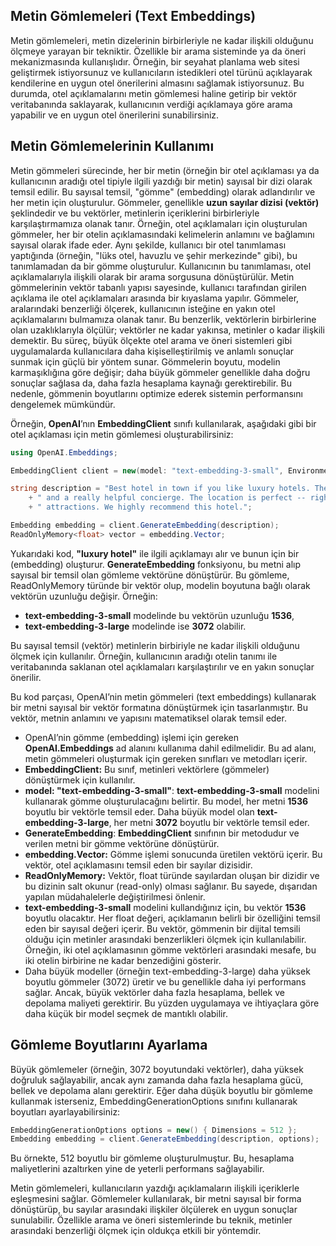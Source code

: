 ## Metin Gömlemeleri (Text Embeddings) 

Metin gömlemeleri, metin dizelerinin birbirleriyle ne kadar ilişkili olduğunu ölçmeye yarayan bir tekniktir. Özellikle bir arama sisteminde ya da öneri mekanizmasında kullanışlıdır. Örneğin, bir seyahat planlama web sitesi geliştirmek istiyorsunuz ve kullanıcıların istedikleri otel türünü açıklayarak kendilerine en uygun otel önerilerini almasını sağlamak istiyorsunuz. Bu durumda, otel açıklamalarını metin gömlemesi haline getirip bir vektör veritabanında saklayarak, kullanıcının verdiği açıklamaya göre arama yapabilir ve en uygun otel önerilerini sunabilirsiniz.

## Metin Gömlemelerinin Kullanımı

Metin gömmeleri sürecinde, her bir metin (örneğin bir otel açıklaması ya da kullanıcının aradığı otel tipiyle ilgili yazdığı bir metin) sayısal bir dizi olarak temsil edilir. Bu sayısal temsil, "gömme" (embedding) olarak adlandırılır ve her metin için oluşturulur. Gömmeler, genellikle **uzun sayılar dizisi (vektör)** şeklindedir ve bu vektörler, metinlerin içeriklerini birbirleriyle karşılaştırmamıza olanak tanır. Örneğin, otel açıklamaları için oluşturulan gömmeler, her bir otelin açıklamasındaki kelimelerin anlamını ve bağlamını sayısal olarak ifade eder. Aynı şekilde, kullanıcı bir otel tanımlaması yaptığında (örneğin, "lüks otel, havuzlu ve şehir merkezinde" gibi), bu tanımlamadan da bir gömme oluşturulur. Kullanıcının bu tanımlaması, otel açıklamalarıyla ilişkili olarak bir arama sorgusuna dönüştürülür. Metin gömmelerinin vektör tabanlı yapısı sayesinde, kullanıcı tarafından girilen açıklama ile otel açıklamaları arasında bir kıyaslama yapılır. Gömmeler, aralarındaki benzerliği ölçerek, kullanıcının isteğine en yakın otel açıklamalarını bulmamıza olanak tanır. Bu benzerlik, vektörlerin birbirlerine olan uzaklıklarıyla ölçülür; vektörler ne kadar yakınsa, metinler o kadar ilişkili demektir. Bu süreç, büyük ölçekte otel arama ve öneri sistemleri gibi uygulamalarda kullanıcılara daha kişiselleştirilmiş ve anlamlı sonuçlar sunmak için güçlü bir yöntem sunar. Gömmelerin boyutu, modelin karmaşıklığına göre değişir; daha büyük gömmeler genellikle daha doğru sonuçlar sağlasa da, daha fazla hesaplama kaynağı gerektirebilir. Bu nedenle, gömmenin boyutlarını optimize ederek sistemin performansını dengelemek mümkündür.

Örneğin, **OpenAI**’nın **EmbeddingClient** sınıfı kullanılarak, aşağıdaki gibi bir otel açıklaması için metin gömlemesi oluşturabilirsiniz:

```csharp
using OpenAI.Embeddings;

EmbeddingClient client = new(model: "text-embedding-3-small", Environment.GetEnvironmentVariable("OPENAI_API_KEY"));

string description = "Best hotel in town if you like luxury hotels. They have an amazing infinity pool, a spa,"
    + " and a really helpful concierge. The location is perfect -- right downtown, close to all the tourist"
    + " attractions. We highly recommend this hotel.";

Embedding embedding = client.GenerateEmbedding(description);
ReadOnlyMemory<float> vector = embedding.Vector;
```
Yukarıdaki kod, **"luxury hotel"** ile ilgili açıklamayı alır ve bunun için bir (embedding) oluşturur. **GenerateEmbedding** fonksiyonu, bu metni alıp sayısal bir temsil olan gömleme vektörüne dönüştürür. Bu gömleme, ReadOnlyMemory<float> türünde bir vektör olup, modelin boyutuna bağlı olarak vektörün uzunluğu değişir. Örneğin:
- **text-embedding-3-small** modelinde bu vektörün uzunluğu **1536**,
- **text-embedding-3-large** modelinde ise **3072** olabilir.

Bu sayısal temsil (vektör) metinlerin birbiriyle ne kadar ilişkili olduğunu ölçmek için kullanılır. Örneğin, kullanıcının aradığı otelin tanımı ile veritabanında saklanan otel açıklamaları karşılaştırılır ve en yakın sonuçlar önerilir.

Bu kod parçası, OpenAI’nin metin gömmeleri (text embeddings) kullanarak bir metni sayısal bir vektör formatına dönüştürmek için tasarlanmıştır. Bu vektör, metnin anlamını ve yapısını matematiksel olarak temsil eder.

- OpenAI’nin gömme (embedding) işlemi için gereken **OpenAI.Embeddings** ad alanını kullanıma dahil edilmelidir. Bu ad alanı, metin gömmeleri oluşturmak için gereken sınıfları ve metodları içerir.
- **EmbeddingClient:** Bu sınıf, metinleri vektörlere (gömmeler) dönüştürmek için kullanılır.
- **model: "text-embedding-3-small"**: **text-embedding-3-small** modelini kullanarak gömme oluşturulacağını belirtir. Bu model, her metni **1536** boyutlu bir vektörle temsil eder. Daha büyük model olan **text-embedding-3-large**, her metni **3072** boyutlu bir vektörle temsil eder.
- **GenerateEmbedding**: **EmbeddingClient** sınıfının bir metodudur ve verilen metni bir gömme vektörüne dönüştürür.
- **embedding.Vector:** Gömme işlemi sonucunda üretilen vektörü içerir. Bu vektör, otel açıklamasını temsil eden bir sayılar dizisidir.
- **ReadOnlyMemory<float>:** Vektör, float türünde sayılardan oluşan bir dizidir ve bu dizinin salt okunur (read-only) olması sağlanır. Bu sayede, dışarıdan yapılan müdahalelerle değiştirilmesi önlenir.
- **text-embedding-3-small** modelini kullandığınız için, bu vektör **1536** boyutlu olacaktır. Her float değeri, açıklamanın belirli bir özelliğini temsil eden bir sayısal değeri içerir. Bu vektör, gömmenin bir dijital temsili olduğu için metinler arasındaki benzerlikleri ölçmek için kullanılabilir. Örneğin, iki otel açıklamasının gömme vektörleri arasındaki mesafe, bu iki otelin birbirine ne kadar benzediğini gösterir.
- Daha büyük modeller (örneğin text-embedding-3-large) daha yüksek boyutlu gömmeler (3072) üretir ve bu genellikle daha iyi performans sağlar. Ancak, büyük vektörler daha fazla hesaplama, bellek ve depolama maliyeti gerektirir. Bu yüzden uygulamaya ve ihtiyaçlara göre daha küçük bir model seçmek de mantıklı olabilir.

## Gömleme Boyutlarını Ayarlama

Büyük gömlemeler (örneğin, 3072 boyutundaki vektörler), daha yüksek doğruluk sağlayabilir, ancak aynı zamanda daha fazla hesaplama gücü, bellek ve depolama alanı gerektirir. Eğer daha düşük boyutlu bir gömleme kullanmak isterseniz, EmbeddingGenerationOptions sınıfını kullanarak boyutları ayarlayabilirsiniz:

```csharp
EmbeddingGenerationOptions options = new() { Dimensions = 512 };
Embedding embedding = client.GenerateEmbedding(description, options);
```

Bu örnekte, 512 boyutlu bir gömleme oluşturulmuştur. Bu, hesaplama maliyetlerini azaltırken yine de yeterli performans sağlayabilir.

Metin gömlemeleri, kullanıcıların yazdığı açıklamaların ilişkili içeriklerle eşleşmesini sağlar. Gömlemeler kullanılarak, bir metni sayısal bir forma dönüştürüp, bu sayılar arasındaki ilişkiler ölçülerek en uygun sonuçlar sunulabilir. Özellikle arama ve öneri sistemlerinde bu teknik, metinler arasındaki benzerliği ölçmek için oldukça etkili bir yöntemdir.







